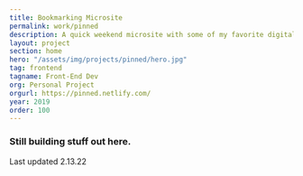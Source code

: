 ```yaml
---
title: Bookmarking Microsite
permalink: work/pinned
description: A quick weekend microsite with some of my favorite digital stuff
layout: project
section: home
hero: "/assets/img/projects/pinned/hero.jpg"
tag: frontend
tagname: Front-End Dev
org: Personal Project
orgurl: https://pinned.netlify.com/
year: 2019
order: 100
---
```


### Still building stuff out here.

Last updated 2.13.22

